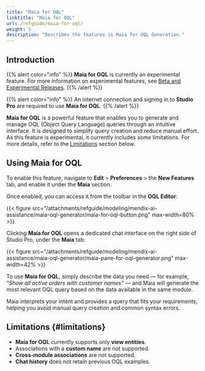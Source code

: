 ```yaml
---
title: "Maia for OQL"
linktitle: "Maia for OQL"
url: /refguide/maia-for-oql/
weight: 5
description: "Describes the features in Maia for OQL Generation."
---
```


## Introduction

{{% alert color="info" %}}
**Maia for OQL** is currently an experimental feature. For more information on experimental features, see [Beta and Experimental Releases](/releasenotes/beta-features/).
{{% /alert %}}

{{% alert color="info" %}}
An internet connection and signing in to **Studio Pro** are required to use **Maia for OQL**.
{{% /alert %}}

**Maia for OQL** is a powerful feature that enables you to generate and manage OQL (Object Query Language) queries through an intuitive interface. It is designed to simplify query creation and reduce manual effort. As this feature is experimental, it currently includes some limitations. For more details, refer to the [Limitations](#limitations) section below.

## Using Maia for OQL

To enable this feature, navigate to **Edit** > **Preferences** > the **New Features** tab, and enable it under the **Maia** section.

Once enabled, you can access it from the toolbar in the **OQL Editor**:

{{< figure src="/attachments/refguide/modeling/mendix-ai-assistance/maia-oql-generator/maia-for-oql-button.png" max-width=80% >}}

Clicking **Maia for OQL** opens a dedicated chat interface on the right side of Studio Pro, under the **Maia** tab:

{{< figure src="/attachments/refguide/modeling/mendix-ai-assistance/maia-oql-generator/maia-pane-for-oql-generator.png" max-width=42% >}}

To use **Maia for OQL**, simply describe the data you need — for example, _“Show all active orders with customer names”_ — and Maia will generate the most relevant OQL query based on the data available in the same module.

Maia interprets your intent and provides a query that fits your requirements, helping you avoid manual query creation and common syntax errors.

## Limitations {#limitations}

* **Maia for OQL** currently supports only **view entities**.
* Associations with a **custom name** are not supported.
* **Cross-module associations** are not supported.
* **Chat history** does not retain previous OQL examples.
